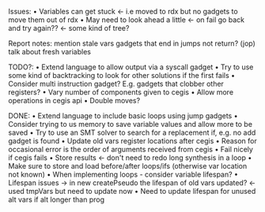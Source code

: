 Issues:
• Variables can get stuck <- i.e moved to rdx but no gadgets to move them out of rdx
• May need to look ahead a little <- on fail go back and try again?? <- some kind of tree?

Report notes:
mention stale vars
gadgets that end in jumps not return? (jop)
talk about fresh variables

TODO?:
• Extend language to allow output via a syscall gadget
• Try to use some kind of backtracking to look for other solutions if the first fails
• Consider multi instruction gadget? E.g. gadgets that clobber other registers?
• Vary number of components given to cegis
• Allow more operations in cegis api
• Double moves?

DONE:
• Extend language to include basic loops using jump gadgets
• Consider trying to us memory to save variable values and allow more to be saved
• Try to use an SMT solver to search for a replacement if, e.g. no add gadget is found
• Update old vars register locations after cegis
• Reason for occasional error is the order of arguments received from cegis
• Fail nicely if cegis fails
• Store results <- don't need to redo long synthesis in a loop
• Make sure to store and load before/after loops/ifs (otherwise var location not known)
• When implementing loops - consider variable lifespan?
• Lifespan issues -> in new createPseudo the lifespan of old vars updated? <- used tmpVars but need to update now
• Need to update lifespan for unused alt vars if alt longer than prog